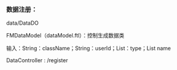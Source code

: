 ### 数据注册：

data/DataDO

FMDataModel（dataModel.ftl）：控制生成数据类

​      输入：String：className；String：userId；List<String>：type；List<String> name

DataController : /register